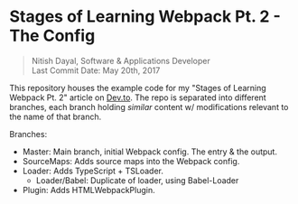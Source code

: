 # Stages of Learning Webpack Pt. 2 - The Config

> Nitish Dayal, Software & Applications Developer  
> Last Commit Date: May 20th, 2017

This repository houses the example code for my "Stages of Learning Webpack Pt. 2" article on 
  [Dev.to](https://dev.to). The repo is separated into different branches, each branch holding
  _similar_ content w/ modifications relevant to the name of that branch.

Branches:

-   Master: Main branch, initial Webpack config. The entry & the output.
-   SourceMaps: Adds source maps into the Webpack config.
-   Loader: Adds TypeScript + TSLoader.
    -   Loader/Babel: Duplicate of loader, using Babel-Loader 
-   Plugin: Adds HTMLWebpackPlugin. 
